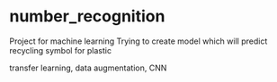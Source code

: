 # number_recognition
Project for machine learning
Trying to create model which will predict recycling symbol for plastic

transfer learning, data augmentation, CNN

